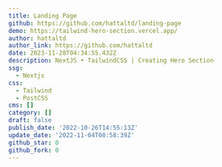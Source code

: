 ```yaml
---
title: Landing Page
github: https://github.com/hattaltd/landing-page
demo: https://tailwind-hero-section.vercel.app/
author: hattaltd
author_link: https://github.com/hattaltd
date: 2023-11-28T04:34:55.432Z
description: NextJS • TailwindCSS | Creating Hero Section
ssg:
  - Nextjs
css:
  - Tailwind
  - PostCSS
cms: []
category: []
draft: false
publish_date: '2022-10-26T14:55:13Z'
update_date: '2022-11-04T08:58:39Z'
github_star: 0
github_fork: 0
---
```

